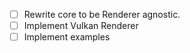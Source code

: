 - [ ] Rewrite core to be Renderer agnostic.
- [ ] Implement Vulkan Renderer
- [ ] Implement examples
